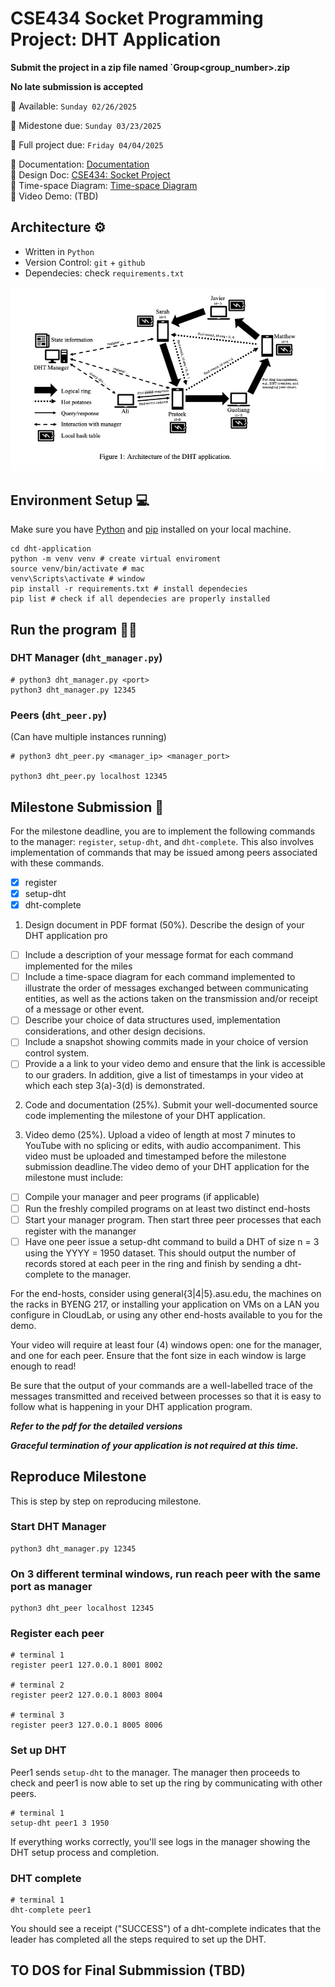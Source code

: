 # CSE434 Socket Programming Project: DHT Application

**Submit the project in a zip file named `Group<group_number>.zip**

**No late submission is accepted**

📆 Available: `Sunday 02/26/2025`

📆 Midestone due: `Sunday 03/23/2025`

📆 Full project due: `Friday 04/04/2025`

📌 Documentation: [Documentation](https://docs.google.com/document/d/1zdzy2W98iVG3k-rULQHCNX07EMCQG1knNZorXkv003U/edit?tab=t.0)  
📌 Design Doc: [CSE434: Socket Project](https://docs.google.com/document/d/1zIXYn8LTUxaovb8iLyP6x7aYPeaWQDtc4o6muHAUQH4/edit?tab=t.0#heading=h.mz71e5s6w1lg)  
📌 Time-space Diagram: [Time-space Diagram](https://docs.google.com/presentation/d/1ufCHWC4uRkZ89WrBdrQZOXyu7C4mGx7TVxSi8UaxVyE/edit#slide=id.p)  
📌 Video Demo: (TBD)  

## Architecture ⚙️

- Written in `Python`
- Version Control: `git` + `github`
- Dependecies: check `requirements.txt`

![Architecture](architecture.png)

## Environment Setup 💻

Make sure you have [Python](https://www.python.org/downloads/) and [pip](https://pip.pypa.io/en/stable/installation/) installed on your local machine.

```
cd dht-application
python -m venv venv # create virtual enviroment
source venv/bin/activate # mac
venv\Scripts\activate # window
pip install -r requirements.txt # install dependecies
pip list # check if all dependecies are properly installed
```

## Run the program 🏋️‍♀️

### DHT Manager (`dht_manager.py`)

```
# python3 dht_manager.py <port>
python3 dht_manager.py 12345
```

### Peers (`dht_peer.py`)

(Can have multiple instances running)

```
# python3 dht_peer.py <manager_ip> <manager_port>

python3 dht_peer.py localhost 12345

```

## Milestone Submission 📑

For the milestone deadline, you are to implement the following commands to the manager: `register`, `setup-dht`,
and `dht-complete`. This also involves implementation of commands that may be issued among peers associated
with these commands.

- [x] register
- [x] setup-dht
- [x] dht-complete

1. Design document in PDF format (50%). Describe the design of your DHT application pro

- [ ] Include a description of your message format for each command implemented for the miles
- [ ] Include a time-space diagram for each command implemented to illustrate the order of messages exchanged between communicating entities, as well as the actions taken on the transmission and/or receipt of a message or other event.
- [ ] Describe your choice of data structures used, implementation considerations, and other design decisions.
- [ ] Include a snapshot showing commits made in your choice of version control system.
- [ ] Provide a a link to your video demo and ensure that the link is accessible to our graders. In addition, give
      a list of timestamps in your video at which each step 3(a)-3(d) is demonstrated.

2. Code and documentation (25%). Submit your well-documented source code implementing the milestone of
   your DHT application.

3. Video demo (25%). Upload a video of length at most 7 minutes to YouTube with no splicing or edits, with audio
   accompaniment. This video must be uploaded and timestamped before the milestone submission deadline.The video demo of your DHT application for the milestone must include:

- [ ] Compile your manager and peer programs (if applicable)
- [ ] Run the freshly compiled programs on at least two distinct end-hosts
- [ ] Start your manager program. Then start three peer processes that each register with the mananger
- [ ] Have one peer issue a setup-dht command to build a DHT of size n = 3 using the YYYY = 1950
      dataset. This should output the number of records stored at each peer in the ring and finish by sending a
      dht-complete to the manager.

For the end-hosts, consider using general{3|4|5}.asu.edu, the machines on the racks in BYENG 217, or
installing your application on VMs on a LAN you configure in CloudLab, or using any other end-hosts available
to you for the demo.

Your video will require at least four (4) windows open: one for the manager, and one for each peer. Ensure
that the font size in each window is large enough to read!

Be sure that the output of your commands are a well-labelled trace of the messages transmitted and
received between processes so that it is easy to follow what is happening in your DHT application program.

**_Refer to the pdf for the detailed versions_**

**_Graceful termination of your application is not required at this time._**

## Reproduce Milestone

This is step by step on reproducing milestone.

### Start DHT Manager

```
python3 dht_manager.py 12345
```

### On 3 different terminal windows, run reach peer with the same port as manager

```
python3 dht_peer localhost 12345
```

### Register each peer

```
# terminal 1
register peer1 127.0.0.1 8001 8002

# terminal 2
register peer2 127.0.0.1 8003 8004

# terminal 3
register peer3 127.0.0.1 8005 8006
```

### Set up DHT

Peer1 sends `setup-dht` to the manager. The manager then proceeds to check and peer1 is now able to set up the ring by communicating with other peers.

```
# terminal 1
setup-dht peer1 3 1950
```

If everything works correctly, you'll see logs in the manager showing the DHT setup process and completion.

### DHT complete

```
# terminal 1
dht-complete peer1
```

You should see a receipt ("SUCCESS") of a dht-complete indicates that the leader has completed all the steps required to set up the DHT.

## TO DOS for Final Submmission (TBD)
